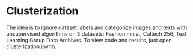# Clusterization
The idea is to ignore dataset labels and categorize images and texts with unsupervised algorithms on 3 datasets: Fashion mnist, Caltech 256, Text Learning Group Data Archives.
To view code and results, just open clusterization.ipynb.
